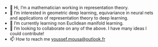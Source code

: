 - 👋 Hi, I’m a mathematician working in representation theory.
- 👀 I’m interested in geometric deep learning, equivariance in neural nets and applications of representation theory to deep learning.
- 🌱 I’m currently learning non Euclidean manifold learning. 
- 💞️ I’m looking to collaborate on any of the above. I have many ideas I could contribute! 
- 📫 How to reach me youssef.mousa@outlook.fr

<!---
MYOUSSF/MYOUSSF is a ✨ special ✨ repository because its `README.md` (this file) appears on your GitHub profile.
You can click the Preview link to take a look at your changes.
--->
